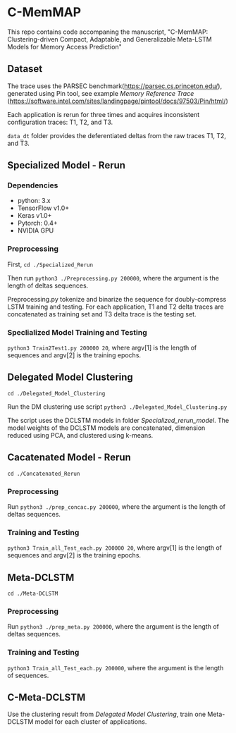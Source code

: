 # C-MemMAP

This repo contains code accompaning the manuscript, "C-MemMAP: Clustering-driven Compact, Adaptable, and Generalizable Meta-LSTM Models for Memory Access Prediction"

## Dataset 
The trace uses the PARSEC benchmark(https://parsec.cs.princeton.edu/), generated using Pin tool, see example *Memory Reference Trace* (https://software.intel.com/sites/landingpage/pintool/docs/97503/Pin/html/)

Each application is rerun for three times and acquires inconsistent configuration traces: T1, T2, and T3. 

`data_dt` folder provides the deferentiated deltas from the raw traces T1, T2, and T3.

## Specialized Model - Rerun
### Dependencies
* python: 3.x
* TensorFlow v1.0+
* Keras v1.0+
* Pytorch: 0.4+
* NVIDIA GPU

### Preprocessing
First, `cd ./Specialized_Rerun`

Then run `python3 ./Preprocessing.py 200000`, where the argument is the length of deltas sequences.

Preprocessing.py tokenize and binarize the sequence for doubly-compress LSTM training and testing. For each application, T1 and T2 delta traces are concatenated as training set and T3 delta trace is the testing set.

### Speclialized Model Training and Testing
`python3 Train2Test1.py 200000 20`, where argv[1] is the length of sequences and argv[2] is the training epochs.

## Delegated Model Clustering
`cd ./Delegated_Model_Clustering`

Run the DM clustering use script `python3 ./Delegated_Model_Clustering.py`

The script uses the DCLSTM models in folder *Specialized_rerun_model*. The model weights of the DCLSTM models are concatenated, dimension reduced using PCA, and clustered using k-means. 

## Cacatenated Model - Rerun

`cd ./Concatenated_Rerun`

### Preprocessing

Run `python3 ./prep_concac.py 200000`, where the argument is the length of deltas sequences.

### Training and Testing

```python3 Train_all_Test_each.py 200000 20```, where argv[1] is the length of sequences and argv[2] is the training epochs.

## Meta-DCLSTM

`cd ./Meta-DCLSTM`
### Preprocessing

Run `python3 ./prep_meta.py 200000`, where the argument is the length of deltas sequences.

### Training and Testing

```python3 Train_all_Test_each.py 200000```, where the argument is the length of sequences.

## C-Meta-DCLSTM

Use the clustering result from *Delegated Model Clustering*, train one Meta-DCLSTM model for each cluster of applications.

